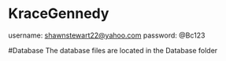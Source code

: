 # KraceGennedy
username: shawnstewart22@yahoo.com
password: @Bc123

#Database
The database files are located in the Database folder